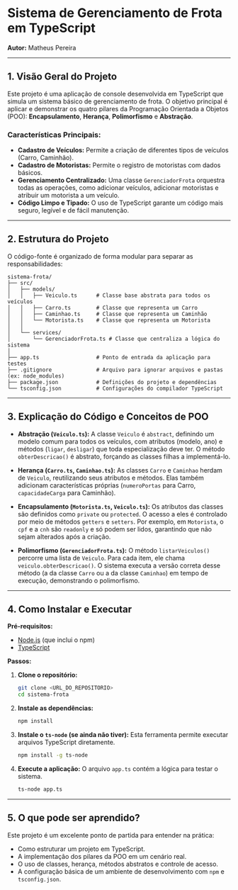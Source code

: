 # Sistema de Gerenciamento de Frota em TypeScript

**Autor:** Matheus Pereira

---

## 1. Visão Geral do Projeto

Este projeto é uma aplicação de console desenvolvida em TypeScript que simula um sistema básico de gerenciamento de frota. O objetivo principal é aplicar e demonstrar os quatro pilares da Programação Orientada a Objetos (POO): **Encapsulamento**, **Herança**, **Polimorfismo** e **Abstração**.

### Características Principais:
- **Cadastro de Veículos:** Permite a criação de diferentes tipos de veículos (Carro, Caminhão).
- **Cadastro de Motoristas:** Permite o registro de motoristas com dados básicos.
- **Gerenciamento Centralizado:** Uma classe `GerenciadorFrota` orquestra todas as operações, como adicionar veículos, adicionar motoristas e atribuir um motorista a um veículo.
- **Código Limpo e Tipado:** O uso de TypeScript garante um código mais seguro, legível e de fácil manutenção.

---

## 2. Estrutura do Projeto

O código-fonte é organizado de forma modular para separar as responsabilidades:

```
sistema-frota/
├── src/
│   ├── models/
│   │   ├── Veiculo.ts      # Classe base abstrata para todos os veículos
│   │   ├── Carro.ts        # Classe que representa um Carro
│   │   ├── Caminhao.ts     # Classe que representa um Caminhão
│   │   └── Motorista.ts    # Classe que representa um Motorista
│   │
│   └── services/
│       └── GerenciadorFrota.ts # Classe que centraliza a lógica do sistema
│
├── app.ts                  # Ponto de entrada da aplicação para testes
├── .gitignore              # Arquivo para ignorar arquivos e pastas (ex: node_modules)
├── package.json            # Definições do projeto e dependências
└── tsconfig.json           # Configurações do compilador TypeScript
```

---

## 3. Explicação do Código e Conceitos de POO

- **Abstração (`Veiculo.ts`):** A classe `Veiculo` é `abstract`, definindo um modelo comum para todos os veículos, com atributos (modelo, ano) e métodos (`ligar`, `desligar`) que toda especialização deve ter. O método `obterDescricao()` é abstrato, forçando as classes filhas a implementá-lo.

- **Herança (`Carro.ts`, `Caminhao.ts`):** As classes `Carro` e `Caminhao` herdam de `Veiculo`, reutilizando seus atributos e métodos. Elas também adicionam características próprias (`numeroPortas` para Carro, `capacidadeCarga` para Caminhão).

- **Encapsulamento (`Motorista.ts`, `Veiculo.ts`):** Os atributos das classes são definidos como `private` ou `protected`. O acesso a eles é controlado por meio de métodos `getters` e `setters`. Por exemplo, em `Motorista`, o `cpf` e a `cnh` são `readonly` e só podem ser lidos, garantindo que não sejam alterados após a criação.

- **Polimorfismo (`GerenciadorFrota.ts`):** O método `listarVeiculos()` percorre uma lista de `Veiculo`. Para cada item, ele chama `veiculo.obterDescricao()`. O sistema executa a versão correta desse método (a da classe `Carro` ou a da classe `Caminhao`) em tempo de execução, demonstrando o polimorfismo.

---

## 4. Como Instalar e Executar

**Pré-requisitos:**
- [Node.js](https://nodejs.org/) (que inclui o npm)
- [TypeScript](https://www.typescriptlang.org/)

**Passos:**

1.  **Clone o repositório:**
    ```bash
    git clone <URL_DO_REPOSITORIO>
    cd sistema-frota
    ```

2.  **Instale as dependências:**
    ```bash
    npm install
    ```

3.  **Instale o `ts-node` (se ainda não tiver):**
    Esta ferramenta permite executar arquivos TypeScript diretamente.
    ```bash
    npm install -g ts-node
    ```

4.  **Execute a aplicação:**
    O arquivo `app.ts` contém a lógica para testar o sistema.
    ```bash
    ts-node app.ts
    ```

---

## 5. O que pode ser aprendido?

Este projeto é um excelente ponto de partida para entender na prática:
- Como estruturar um projeto em TypeScript.
- A implementação dos pilares da POO em um cenário real.
- O uso de classes, herança, métodos abstratos e controle de acesso.
- A configuração básica de um ambiente de desenvolvimento com `npm` e `tsconfig.json`.
